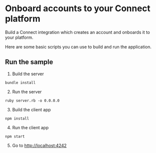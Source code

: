 # Onboard accounts to your Connect platform

Build a Connect integration which creates an account and onboards it to your platform.

Here are some basic scripts you can use to build and run the application.

## Run the sample

1. Build the server

~~~
bundle install
~~~

2. Run the server

~~~
ruby server.rb -o 0.0.0.0
~~~

3. Build the client app

~~~
npm install
~~~

4. Run the client app

~~~
npm start
~~~

5. Go to [http://localhost:4242](http://localhost:4242)